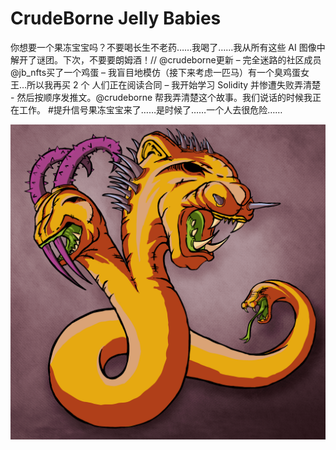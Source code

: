 # CrudeBorne Jelly Babies

你想要一个果冻宝宝吗？不要喝长生不老药……我喝了……我从所有这些 AI 图像中解开了谜团。下次，不要要朗姆酒！// @crudeborne更新 – 完全迷路的社区成员 @jb_nfts买了一个鸡蛋 – 我盲目地模仿（接下来考虑一匹马）有一个臭鸡蛋女王…所以我再买 2 个 人们正在阅读合同 – 我开始学习 Solidity 并惨遭失败弄清楚 - 然后按顺序发推文。@crudeborne 帮我弄清楚这个故事。我们说话的时候我正在工作。 #提升信号果冻宝宝来了……是时候了……一个人去很危险……

![nft](1.png)
